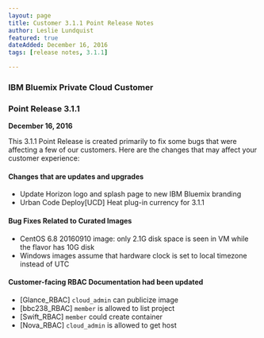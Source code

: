 ```yaml
---
layout: page
title: Customer 3.1.1 Point Release Notes
author: Leslie Lundquist
featured: true
dateAdded: December 16, 2016
tags: [release notes, 3.1.1]

---
```


### IBM Bluemix Private Cloud Customer

### Point Release 3.1.1

**December 16, 2016**


This 3.1.1 Point Release is created primarily to fix some bugs that were affecting a few of our customers. Here are the changes that may affect your customer experience:

#### Changes that are updates and upgrades

 * Update Horizon logo and splash page to new IBM Bluemix branding
 * Urban Code Deploy[UCD] Heat plug-in currency for 3.1.1

#### Bug Fixes Related to Curated Images
 
 * CentOS 6.8 20160910 image: only 2.1G disk space is seen in VM while the flavor has 10G disk 
 * Windows images assume that hardware clock is set to local timezone instead of UTC
 
#### Customer-facing RBAC Documentation had been updated

 * [Glance_RBAC] `cloud_admin` can publicize image 
 * [bbc238_RBAC] `member` is allowed to list project
 * [Swift_RBAC] `member` could create container 
 * [Nova_RBAC] `cloud_admin` is allowed to get host
